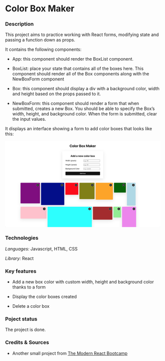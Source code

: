 # Color Box Maker

### Description

This project aims to practice working with React forms, modifying state and passing a function down as props.

It contains the following components:

- App: this component should render the BoxList component.

- BoxList: place your state that contains all of the boxes here. This component should render all of the Box components along with the NewBoxForm component

- Box: this component should display a div with a background color, width and height based on the props passed to it.

- NewBoxForm: this component should render a form that when submitted, creates a new Box. You should be able to specify the Box’s width, height, and background color. When the form is submitted, clear the input values.

It displays an interface showing a form to add color boxes that looks like this:

![color box maker](./src/color_box_maker.png)

### Technologies

*Languages:* Javascript, HTML, CSS

*Library:* React

### Key features

* Add a new box color with custom width, height and background color thanks to a form

* Display the color boxes created

* Delete a color box

### Poject status

The project is done.

### Credits & Sources

* Another small project from [The Modern React Bootcamp](https://www.udemy.com/course/modern-react-bootcamp)
